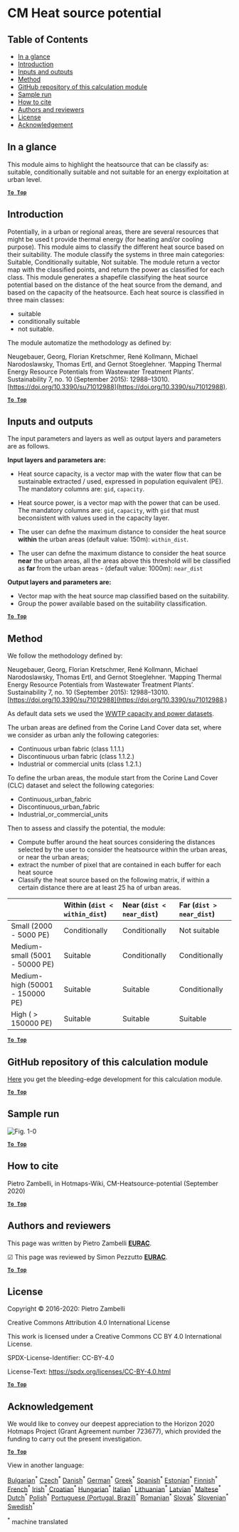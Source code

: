 # CM Heat source potential

## Table of Contents
* [In a glance](#in-a-glance)
* [Introduction](#introduction)
* [Inputs and outputs](#inputs-and-outputs)
* [Method](#method)
* [GitHub repository of this calculation module](#github-repository-of-this-calculation-module)
* [Sample run](#sample-run)
* [How to cite](#how-to-cite)
* [Authors and reviewers](#authors-and-reviewers)
* [License](#license)
* [Acknowledgement](#acknowledgement)

## In a glance

This module aims to highlight the heatsource that can be classify as: suitable, conditionally suitable and not suitable for an energy exploitation at urban level.

[**`To Top`**](#table-of-contents)


## Introduction

Potentially, in a urban or regional areas, there are several resources that might be used t provide thermal energy (for heating and/or cooling purpose). This module aims to classify the different heat source based on their suitability. The module classify the systems in three main categories: Suitable, Conditionally suitable, Not suitable. The module return a vector map with the classified points, and return the power as classified for each class.
This module generates a shapefile classifying the heat source potential based on the distance of the heat source from the demand, and based on the capacity of the heatsource. Each heat source is classified in three main classes:
- suitable
- conditionally suitable
- not suitable.


The module automatize the methodology as defined by:

Neugebauer, Georg, Florian Kretschmer, René Kollmann, Michael Narodoslawsky, Thomas Ertl, and Gernot Stoeglehner. ‘Mapping Thermal Energy Resource Potentials from Wastewater Treatment Plants’. Sustainability 7, no. 10 (September 2015): 12988–13010. [https://doi.org/10.3390/su71012988](https://doi.org/10.3390/su71012988).

[**`To Top`**](#table-of-contents)

## Inputs and outputs

The input parameters and layers as well as output layers and parameters are as follows.


**Input layers and parameters are:**

* Heat source capacity, is a vector map with the water flow that can be sustainable extracted / used, expressed in population equivalent (PE). The mandatory columns are: `gid`, `capacity`.
* Heat source power, is a vector map with the power that can be used. The mandatory columns are: `gid`, `capacity`, with `gid` that must beconsistent with values used in the capacity layer.

* The user can defne the maximum distance to consider the heat source **within** the urban areas (default value: 150m): `within_dist`.
* The user can defne the maximum distance to consider the heat source **near** the urban areas, all the areas above this threshold will be classified as **far** from the urban areas - (default value: 1000m): `near_dist`


**Output layers and parameters are:**

* Vector map with the heat source map classified based on the suitability.
* Group the power available based on the suitability classification.

[**`To Top`**](#table-of-contents)


## Method

We follow the methodology defined by:

Neugebauer, Georg, Florian Kretschmer, René Kollmann, Michael Narodoslawsky, Thomas Ertl, and Gernot Stoeglehner. ‘Mapping Thermal Energy Resource Potentials from Wastewater Treatment Plants’. Sustainability 7, no. 10 (September 2015): 12988–13010. [https://doi.org/10.3390/su71012988](https://doi.org/10.3390/su71012988.)

As default data sets we used the [WWTP capacity and power datasets](https://gitlab.com/hotmaps/potential/WWTP/).

The urban areas are defined from the Corine Land Cover data set, where we consider as urban anly the following categories:

* Continuous urban fabric (class 1.1.1.)
* Discontinuous urban fabric (class 1.1.2.)
* Industrial or commercial units (class 1.2.1.)

To define the urban areas, the module start from the Corine Land Cover (CLC) dataset and select the following categories:
- Continuous_urban_fabric
- Discontinuous_urban_fabric
- Industrial_or_commercial_units

Then to assess and classify the potential, the module:
- Compute buffer around the heat sources considering the distances selected by the user to consider the heatsource within the urban areas, or near the urban areas;
- extract the number of pixel that are contained in each buffer for each heat source
- Classify the heat source based on the following matrix, if within a certain distance there are at least 25 ha of urban areas.

|                                  | Within (`dist < within_dist`) | Near (`dist < near_dist`) | Far (`dist > near_dist`) |
|:---------------------------------|:------------------------------|:--------------------------|:-------------------------|
| Small        (2000 - 5000 PE)    | Conditionally                 | Conditionally             | Not suitable             |
| Medium-small (5001 - 50000 PE)   | Suitable                      | Conditionally             | Conditionally            |
| Medium-high  (50001 - 150000 PE) | Suitable                      | Suitable                  | Conditionally            |
| High         ( > 150000 PE)      | Suitable                      | Suitable                  | Suitable                 |


[**`To Top`**](#table-of-contents)


## GitHub repository of this calculation module

[Here](https://github.com/HotMaps/heatsource_potential/tree/develop) you get the bleeding-edge development for this calculation module.

[**`To Top`**](#table-of-contents)

## Sample run

<img src="https://wiki.hotmaps.hevs.ch/en/CM-Heatsource-potential/cm-heat.png" alt="Fig. 1-0" title="Execute the Heatsource CM"/>


[**`To Top`**](#table-of-contents)

## How to cite

Pietro Zambelli, in Hotmaps-Wiki, CM-Heatsource-potential (September 2020)

[**`To Top`**](#table-of-contents)

## Authors and reviewers

This page was written by Pietro Zambelli **[EURAC](http://www.eurac.edu)**.

&#9745; This page was reviewed by Simon Pezzutto **[EURAC](http://www.eurac.edu)**.


[**`To Top`**](#table-of-contents)

## License

Copyright © 2016-2020: Pietro Zambelli

Creative Commons Attribution 4.0 International License

This work is licensed under a Creative Commons CC BY 4.0 International License.

SPDX-License-Identifier: CC-BY-4.0

License-Text: https://spdx.org/licenses/CC-BY-4.0.html

[**`To Top`**](#table-of-contents)

## Acknowledgement

We would like to convey our deepest appreciation to the Horizon 2020 Hotmaps Project (Grant Agreement number 723677), which provided the funding to carry out the present investigation.

[**`To Top`**](#table-of-contents)




<!--- THIS IS A SUPER UNIQUE IDENTIFIER -->

View in another language:

 [Bulgarian](../bg/CM-Heat-source-potential)<sup>\*</sup> [Czech](../cs/CM-Heat-source-potential)<sup>\*</sup> [Danish](../da/CM-Heat-source-potential)<sup>\*</sup> [German](../de/CM-Heat-source-potential)<sup>\*</sup> [Greek](../el/CM-Heat-source-potential)<sup>\*</sup> [Spanish](../es/CM-Heat-source-potential)<sup>\*</sup> [Estonian](../et/CM-Heat-source-potential)<sup>\*</sup> [Finnish](../fi/CM-Heat-source-potential)<sup>\*</sup> [French](../fr/CM-Heat-source-potential)<sup>\*</sup> [Irish](../ga/CM-Heat-source-potential)<sup>\*</sup> [Croatian](../hr/CM-Heat-source-potential)<sup>\*</sup> [Hungarian](../hu/CM-Heat-source-potential)<sup>\*</sup> [Italian](../it/CM-Heat-source-potential)<sup>\*</sup> [Lithuanian](../lt/CM-Heat-source-potential)<sup>\*</sup> [Latvian](../lv/CM-Heat-source-potential)<sup>\*</sup> [Maltese](../mt/CM-Heat-source-potential)<sup>\*</sup> [Dutch](../nl/CM-Heat-source-potential)<sup>\*</sup> [Polish](../pl/CM-Heat-source-potential)<sup>\*</sup> [Portuguese (Portugal, Brazil)](../pt/CM-Heat-source-potential)<sup>\*</sup> [Romanian](../ro/CM-Heat-source-potential)<sup>\*</sup> [Slovak](../sk/CM-Heat-source-potential)<sup>\*</sup> [Slovenian](../sl/CM-Heat-source-potential)<sup>\*</sup> [Swedish](../sv/CM-Heat-source-potential)<sup>\*</sup> 

<sup>\*</sup> machine translated
